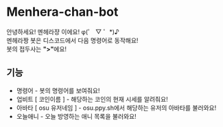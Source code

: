 # Menhera-chan-bot

안녕하세요! 멘헤라쟝 이에요! φ(゜ ▽ ゜\*)♪ <br>
멘헤라짱 봇은 디스코드에서 다음 명령어로 동작해요! <br>
봇의 접두사는 <b>">"</b>에요!<br>

## 기능

- 명령어 - 봇의 명령어를 보여줘요! <br>
- 업비트 [ 코인이름 ] - 해당하는 코인의 현재 시세를 알려줘요! <br>
- 아바타 [ osu 유저네임 ] - osu.ppy.sh에서 해당하는 유저의 아바타를 불러와요! <br>
- 오늘애니 - 오늘 방영하는 애니 목록을 불러와요!
